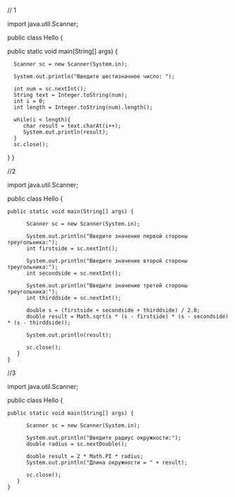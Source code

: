 // 1

import java.util.Scanner;

public class Hello {

public static void main(String[] args) {
     
      Scanner sc = new Scanner(System.in);
           
      System.out.println("Введите шестизначное число: ");
     
      int num = sc.nextInt();
      String text = Integer.toString(num);
      int i = 0;
      int length = Integer.toString(num).length();
     
      while(i < length){
         char result = text.charAt(i++);
         System.out.println(result);   
      }
      sc.close();
   }
}

//2

import java.util.Scanner;

public class Hello {

	public static void main(String[] args) {
	     
	      Scanner sc = new Scanner(System.in);     
	     
	      System.out.println("Введите значение первой стороны треугольника:");
	      int firstside = sc.nextInt();     
	     
	      System.out.println("Введите значение второй стороны треугольника:");
	      int secondside = sc.nextInt();
	     
	      System.out.println("Введите значение третей стороны треугольника:");
	      int thirddside = sc.nextInt();
	     
	      double s = (firstside + secondside + thirddside) / 2.0;
	      double result = Math.sqrt(s * (s - firstside) * (s - secondside) * (s - thirddside));
	           
	      System.out.println(result);     
	     
	      sc.close();
	   }
	}
	
//3

import java.util.Scanner;

public class Hello {

	public static void main(String[] args) {
	     
	      Scanner sc = new Scanner(System.in);     
	     
	      System.out.println("Введите радиус окружности:");
	      double radius = sc.nextDouble();
	         
	      double result = 2 * Math.PI * radius;
	      System.out.println("Длина окружности = " + result);
	     
	      sc.close();
	   }
	}
